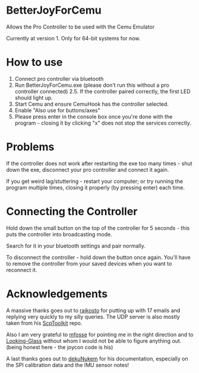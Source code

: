 # BetterJoyForCemu
Allows the Pro Controller to be used with the Cemu Emulator

Currently at version 1. Only for 64-bit systems for now.

# How to use
1. Connect pro controller via bluetooth
2. Run BetterJoyForCemu.exe (please don't run this without a pro controller connected)
2.5. If the controller paired correctly, the first LED should light up.
3. Start Cemu and ensure CemuHook has the controller selected.
4. Enable "Also use for buttons/axes"
5. Please press enter in the console box once you're done with the program - closing it by clicking "x" does not stop the services correctly.

# Problems
If the controller does not work after restarting the exe too many times - shut down the exe, disconnect your pro controller and connect it again.

If you get weird lag/stuttering - restart your computer; or try running the program multiple times, closing it properly (by pressing enter) each time.

# Connecting the Controller
Hold down the small button on the top of the controller for 5 seconds - this puts the controller into broadcasting mode.

Search for it in your bluetooth settings and pair normally.

To disconnect the controller - hold down the button once again. You'll have to remove the controller from your saved devices when you want to reconnect it.

# Acknowledgements
A massive thanks goes out to [rajkosto](https://github.com/rajkosto/) for putting up with 17 emails and replying very quickly to my silly queries. The UDP server is also mostly taken from his [ScpToolkit](https://github.com/rajkosto/ScpToolkit) repo.

Also I am very grateful to [mfosse](https://github.com/mfosse/JoyCon-Driver) for pointing me in the right direction and to [Looking-Glass](https://github.com/Looking-Glass/JoyconLib) without whom I would not be able to figure anything out. (being honest here - the joycon code is his)

A last thanks goes out to [dekuNukem](https://github.com/dekuNukem/Nintendo_Switch_Reverse_Engineering) for his documentation, especially on the SPI calibration data and the IMU sensor notes!
